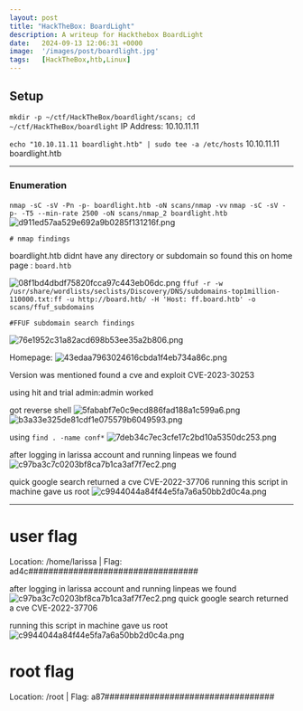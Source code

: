 ```yaml
---
layout: post
title: "HackTheBox: BoardLight"
description: A writeup for Hackthebox BoardLight
date:   2024-09-13 12:06:31 +0000
image:  '/images/post/boardlight.jpg'
tags:   [HackTheBox,htb,Linux]
---
```


## Setup
`mkdir -p ~/ctf/HackTheBox/boardlight/scans; cd ~/ctf/HackTheBox/boardlight`
IP Address: 10.10.11.11


`echo "10.10.11.11 boardlight.htb" | sudo tee -a /etc/hosts`
10.10.11.11 boardlight.htb

***
### Enumeration 

`nmap -sC -sV -Pn -p- boardlight.htb -oN scans/nmap -vv`
`nmap -sC -sV -p- -T5 --min-rate 2500 -oN scans/nmap_2 boardlight.htb`
![d911ed57aa529e692a9b0285f131216f.png]({{site.baseurl}}/images/post/d911ed57aa529e692a9b0285f131216f.png)
```
# nmap findings

```

boardlight.htb didnt have any directory or subdomain so found this on home page :
`board.htb`

![08f1bd4dbdf75820fcca97c443eb06dc.png]({{site.baseurl}}/images/post/08f1bd4dbdf75820fcca97c443eb06dc.png)
`ffuf -r -w /usr/share/wordlists/seclists/Discovery/DNS/subdomains-top1million-110000.txt:ff -u http://board.htb/ -H 'Host: ff.board.htb' -o scans/ffuf_subdomains`
```
#FFUF subdomain search findings 

```
![76e1952c31a82acd698b53ee35a2b806.png]({{site.baseurl}}/images/post/76e1952c31a82acd698b53ee35a2b806.png)

Homepage:
![43edaa7963024616cbda1f4eb734a86c.png]({{site.baseurl}}/images/post/43edaa7963024616cbda1f4eb734a86c.png)

Version was mentioned found a cve and exploit CVE-2023-30253

using hit and trial admin:admin worked

got reverse shell
![5fababf7e0c9ecd886fad188a1c599a6.png]({{site.baseurl}}/images/post/5fababf7e0c9ecd886fad188a1c599a6.png)
![b3a33e325de81cdf1e075579b6049593.png]({{site.baseurl}}/images/post/b3a33e325de81cdf1e075579b6049593.png)

using `find . -name conf*`
![7deb34c7ec3cfe17c2bd10a5350dc253.png]({{site.baseurl}}/images/post/7deb34c7ec3cfe17c2bd10a5350dc253.png)

after logging in larissa account and running linpeas we found 
![c97ba3c7c0203bf8ca7b1ca3af7f7ec2.png]({{site.baseurl}}/images/post/c97ba3c7c0203bf8ca7b1ca3af7f7ec2.png)

quick google search returned a cve CVE-2022-37706
running this script in machine gave us root 
![c9944044a84f44e5fa7a6a50bb2d0c4a.png]({{site.baseurl}}/images/post/c9944044a84f44e5fa7a6a50bb2d0c4a.png)

***
# user flag
Location:  /home/larissa | Flag: ad4c##################################

after logging in larissa account and running linpeas we found 
![c97ba3c7c0203bf8ca7b1ca3af7f7ec2.png]({{site.baseurl}}/images/post/c97ba3c7c0203bf8ca7b1ca3af7f7ec2.png)
quick google search returned a cve CVE-2022-37706

running this script in machine gave us root 
![c9944044a84f44e5fa7a6a50bb2d0c4a.png]({{site.baseurl}}/images/post/c9944044a84f44e5fa7a6a50bb2d0c4a.png)

# root flag
Location:  /root | Flag: a87##################################
